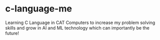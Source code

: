 # c-language-me
Learning C Language in CAT Computers to increase my problem solving skills and grow in AI and ML technology which can importantly be the future!
